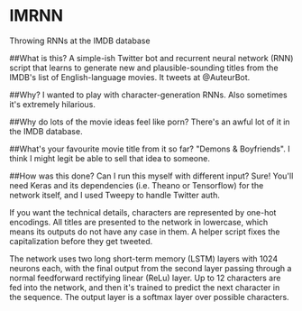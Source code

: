 # IMRNN
Throwing RNNs at the IMDB database

##What is this?
A simple-ish Twitter bot and recurrent neural network (RNN) script that learns to generate new and plausible-sounding titles from the IMDB's list of English-language movies. It tweets at @AuteurBot.

##Why?
I wanted to play with character-generation RNNs. Also sometimes it's extremely hilarious.

##Why do lots of the movie ideas feel like porn?
There's an awful lot of it in the IMDB database.

##What's your favourite movie title from it so far?
"Demons & Boyfriends". I think I might legit be able to sell that idea to someone.

##How was this done? Can I run this myself with different input?
Sure! You'll need Keras and its dependencies (i.e. Theano or Tensorflow) for the network itself, and I used Tweepy to handle Twitter auth.

If you want the technical details, characters are represented by one-hot encodings. All titles are presented to the network in lowercase, which means its outputs do not have any case in them. A helper script fixes the capitalization before they get tweeted.

The network uses two long short-term memory (LSTM) layers with 1024 neurons each, with the final output from the second layer passing through a normal feedforward rectifying linear (ReLu) layer. Up to 12 characters are fed into the network, and then it's trained to predict the next character in the sequence. The output layer is a softmax layer over possible characters.